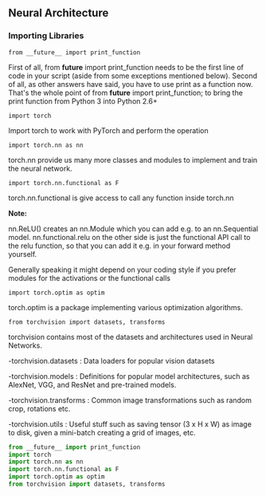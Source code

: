 ## Neural Architecture

### Importing Libraries 

```from __future__ import print_function```

First of all, from __future__ import print_function needs to be the first line of code in your script (aside from some exceptions mentioned below). Second of all, as other answers have said, you have to use print as a function now. That's the whole point of from __future__ import print_function; to bring the print function from Python 3 into Python 2.6+

```import torch```

Import torch to work with PyTorch and perform the operation

```import torch.nn as nn```

torch.nn provide us many more classes and modules to implement and train the neural network.

```import torch.nn.functional as F```

torch.nn.functional is give access to call any function inside torch.nn

**Note:**

nn.ReLU() creates an nn.Module which you can add e.g. to an nn.Sequential model.
nn.functional.relu on the other side is just the functional API call to the relu function, so that you can add it e.g. in your forward method yourself.

Generally speaking it might depend on your coding style if you prefer modules for the activations or the functional calls

```import torch.optim as optim```

torch.optim is a package implementing various optimization algorithms. 

```from torchvision import datasets, transforms```

torchvision contains most of the datasets and architectures used in Neural Networks.

-torchvision.datasets : Data loaders for popular vision datasets

-torchvision.models : Definitions for popular model architectures, such as AlexNet, VGG, and ResNet and pre-trained models.

-torchvision.transforms : Common image transformations such as random crop, rotations etc.

-torchvision.utils : Useful stuff such as saving tensor (3 x H x W) as image to disk, given a mini-batch creating a grid of images, etc.

```python
from __future__ import print_function
import torch
import torch.nn as nn
import torch.nn.functional as F
import torch.optim as optim
from torchvision import datasets, transforms
```
